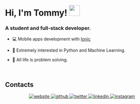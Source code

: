 <h1><b>Hi, I'm Tommy! </b><img src="https://media.giphy.com/media/hvRJCLFzcasrR4ia7z/giphy.gif" width="35"></h1>

### A student and full-stack developer.

- 💻 Mobile apps development with [Ionic](https://ionicframework.com/)
  

- 🐍 Extremely interested in Python and Machine Learning.  
  

- 🧠 All life is problem solving.  

<br/>

## Contacts
<div align="center">
  
<a href="https://tommasomanzana.github.io/Portfolio/" target="_blank">
<img src=https://img.shields.io/badge/website-73398D.svg?&style=for-the-badge&logo=gatsby&logoColor=white) alt=website style="margin-bottom: 5px;" />
</a>
<a href="https://github.com/TommasoManzana" target="_blank">
<img src=https://img.shields.io/badge/github-%2324292e.svg?&style=for-the-badge&logo=github&logoColor=white alt=github style="margin-bottom: 5px;" />
</a>
<a href="https://twitter.com/TommasoManzana" target="_blank">
<img src=https://img.shields.io/badge/twitter-%2300acee.svg?&style=for-the-badge&logo=twitter&logoColor=white alt=twitter style="margin-bottom: 5px;" />
</a>
<a href="https://linkedin.com/in/tommaso-manzana/" target="_blank">
<img src=https://img.shields.io/badge/linkedin-%231E77B5.svg?&style=for-the-badge&logo=linkedin&logoColor=white alt=linkedin style="margin-bottom: 5px;" />
</a>
<a href="https://instagram.com/tommaso.manzana/" target="_blank">
<img src=https://img.shields.io/badge/instagram-E4405F.svg?&style=for-the-badge&logo=instagram&logoColor=white alt=instagram style="margin-bottom: 5px;" />
</a>
</div>
